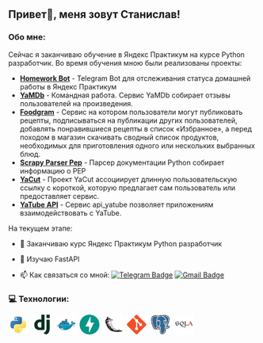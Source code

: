 ## Привет👋, меня зовут Станислав!

### Обо мне:

Сейчас я заканчиваю обучение в Яндекс Практикум на курсе Python разработчик.
Во время обучения мною были реализованы проекты:
- **[Homework Bot](https://github.com/StepanenkoStanislav/homework_bot/)** - Telegram Bot для отслеживания статуса домашней работы в Яндекс Практикум
- **[YaMDb](https://github.com/StepanenkoStanislav/yamdb)** - Командная работа. Сервис YaMDb собирает отзывы пользователей на произведения.
- **[Foodgram](https://github.com/StepanenkoStanislav/foodgram)** - Сервис на котором пользователи могут публиковать рецепты, подписываться на публикации других пользователей, добавлять понравившиеся рецепты в список «Избранное», а перед походом в магазин скачивать сводный список продуктов, необходимых для приготовления одного или нескольких выбранных блюд.
- **[Scrapy Parser Pep](https://github.com/StepanenkoStanislav/scrapy_parser_pep)** - Парсер документации Python собирает информацию о PEP
- **[YaCut](https://github.com/StepanenkoStanislav/yacut)** - Проект YaCut ассоциирует длинную пользовательскую ссылку с короткой, которую предлагает сам пользователь или предоставляет сервис.
- **[YaTube API](https://github.com/StepanenkoStanislav/yatube_api)**  - Сервис api_yatube позволяет приложениям взаимодействовать с YaTube.

На текущем этапе:

- 🔭 Заканчиваю курс Яндекс Практикум Python разработчик

- 🌱 Изучаю FastAPI
  
- 📫 Как связаться со мной: [![Telegram Badge](https://img.shields.io/badge/StepanenkoStanislav-blue?logo=telegram&logoColor=white)](https://t.me/tme_zoom) [![Gmail Badge](https://img.shields.io/badge/-Gmail-red?style=flat&logo=Gmail&logoColor=white)](mailto:stepanenko.s.a.dev@gmail.com)

### 💻 Технологии:
<div>
  <img src="https://github.com/devicons/devicon/blob/master/icons/python/python-original.svg" title="python" alt="python" width="40" height="40"/>&nbsp
  <img src="https://github.com/devicons/devicon/blob/master/icons/django/django-plain.svg" title="django" alt="django" width="40" height="40"/>&nbsp
  <img src="https://github.com/devicons/devicon/blob/master/icons/docker/docker-original.svg" title="docker" alt="docker" width="40" height="40"/>&nbsp
  <img src="https://github.com/devicons/devicon/blob/master/icons/fastapi/fastapi-plain.svg" title="fastapi" alt="fastapi" width="40" height="40"/>&nbsp
  <img src="https://github.com/devicons/devicon/blob/master/icons/flask/flask-original.svg" title="flask" alt="flask" width="40" height="40"/>&nbsp
  <img src="https://github.com/devicons/devicon/blob/master/icons/git/git-original.svg" title="git" alt="git" width="40" height="40"/>&nbsp
  <img src="https://github.com/devicons/devicon/blob/master/icons/postgresql/postgresql-original.svg" title="postgresql" alt="postgresql" width="40" height="40"/>&nbsp
  <img src="https://github.com/devicons/devicon/blob/master/icons/sqlalchemy/sqlalchemy-original.svg" title="sqlalchemy" alt="sqlalchemy" width="40" height="40"/>&nbsp
</div>



